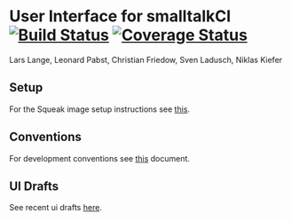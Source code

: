 # User Interface for smalltalkCI [![Build Status](https://travis-ci.org/hpi-swa-teaching/smalltalkCI-UI.svg?branch=master)](https://travis-ci.org/hpi-swa-teaching/smalltalkCI-UI) [![Coverage Status](https://coveralls.io/repos/github/hpi-swa-teaching/smalltalkCI-UI/badge.svg?branch=master)](https://coveralls.io/github/hpi-swa-teaching/smalltalkCI-UI?branch=master)

Lars Lange, Leonard Pabst, Christian Friedow, Sven Ladusch, Niklas Kiefer

## Setup
For the Squeak image setup instructions see [this](docs/setup.md).

## Conventions
For development conventions see [this](docs/development-conventions.md) document.

## UI Drafts
See recent ui drafts [here](docs/ui-drafts.md).
